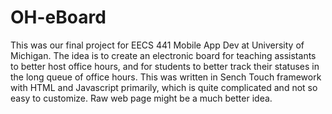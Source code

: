 # OH-eBoard
This was our final project for EECS 441 Mobile App Dev at University of Michigan. The idea is to create an electronic board for teaching assistants to better host office hours, and for students to better track their statuses in the long queue of office hours. This was written in Sench Touch framework with HTML and Javascript primarily, which is quite complicated and not so easy to customize. Raw web page might be a much better idea. 
